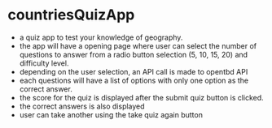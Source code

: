 # countriesQuizApp
- a quiz app to test your knowledge of geography.
- the app will have a opening page where user can select the number of questions to answer from a radio button selection (5, 10, 15, 20) and difficulty level.
- depending on the user selection, an API call is made to opentbd API
- each questions will have a list of options with only one option as the correct answer.
- the score for the quiz is displayed after the submit quiz button is clicked.
- the correct answers is also displayed
- user can take another using the take quiz again button